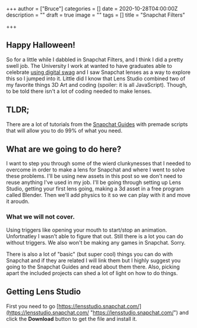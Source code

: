 +++
author = ["Bruce"]
categories = []
date = 2020-10-28T04:00:00Z
description = ""
draft = true
image = ""
tags = []
title = "Snapchat Filters"

+++
## Happy Halloween!

So for a little while I dabbled in Snapchat Filters, and I think I did a pretty swell job. The University I work at wanted to have graduates able to celebrate [using digital swag](https://www.mtu.edu/umc/resources/social-swag/#snapchat) and I saw Snapchat lenses as a way to explore this so I jumped into it. Little did I know that Lens Studio combined two of my favorite things 3D Art and coding (spoiler: it is all JavaScript). Though, to be told there isn't a lot of coding needed to make lenses.

## TLDR;

There are a lot of tutorials from the [Snapchat Guides](https://lensstudio.snapchat.com/guides/) with premade scripts that will allow you to do 99% of what you need.

## What are we going to do here?

I want to step you through some of the wierd clunkynesses that I needed to overcome in order to make a lens for Snapchat and where I went to solve these problems. I'll be using new assets in this post so we don't need to reuse anything I've used in my job. I'll be going through setting up Lens Studio, getting your first lens going, making a 3d asset in a free program called Blender. Then we'll add physics to it so we can play with it and move it aroudn.

### What we will not cover.

Using triggers like opening your mouth to start/stop an animation. Unfortnatley I wasn't able to figure that out. Still there is a lot you can do without triggers. We also won't be making any games in Snapchat.  Sorry. 

There is also a lot of "basic" (but super cool) things you can do with Snapchat and if they are related I will link them but I highly suggest you going to the Snapchat Guides and read about them there. Also, picking apart the included projects can shed a lot of light on how to do things. 

## Getting Lens Studio

First you need to go [https://lensstudio.snapchat.com/](https://lensstudio.snapchat.com/ "https://lensstudio.snapchat.com/") and click the **Download** button to get the file and install it.
